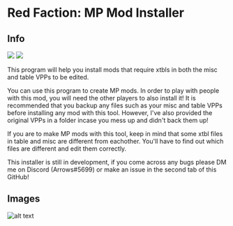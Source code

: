# Red Faction: MP Mod Installer

## Info
<a href="https://discord.gg/redfaction" alt="Red Faction Discord">
        <img src="https://img.shields.io/badge/Discord-Red%20Faction-blueviolet.svg?style=flat&logo=discord" /></a>
  <a href="https://github.com/SimpleArrows/RFMM/releases" alt="Download RFMM">
        <img src="https://img.shields.io/badge/Releases-Mod%20Installer-informational.svg?style=flat&logo=github" /></a>


This program will help you install mods that require xtbls in both the misc and table VPPs to be edited. 

You can use this program to create MP mods. In order to play with people with this mod, you will need the other players to also install it! It is recommended that you backup any files such as your misc and table VPPs before installing any mod with this tool. However, I've also provided the original VPPs in a folder incase you mess up and didn't back them up!

If you are to make MP mods with this tool, keep in mind that some xtbl files in table and misc are different from eachother. You'll have to find out which files are different and edit them correctly.

This installer is still in development, if you come across any bugs please DM me on Discord (Arrows#5699) or make an issue in the second tab of this GitHub!

## Images

![alt text](https://cdn.discordapp.com/attachments/551584643728670747/553778135779377163/unknown.png "Development picture")
